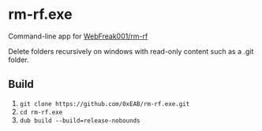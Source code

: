 # rm-rf.exe
Command-line app for [WebFreak001/rm-rf](https://github.com/WebFreak001/rm-rf)

Delete folders recursively on windows with read-only content such as a .git folder.

## Build

1. `git clone https://github.com/0xEAB/rm-rf.exe.git`
2. `cd rm-rf.exe`
3. `dub build --build=release-nobounds`
